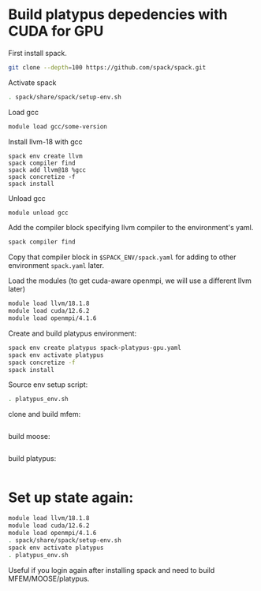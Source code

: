 # Build platypus depedencies with CUDA for GPU

First install spack.

```bash
git clone --depth=100 https://github.com/spack/spack.git
```

Activate spack

```bash
. spack/share/spack/setup-env.sh
```

Load gcc

```bash
module load gcc/some-version
```

Install llvm-18 with gcc

```
spack env create llvm
spack compiler find
spack add llvm@18 %gcc
spack concretize -f
spack install
```

Unload gcc

```bash
module unload gcc
```

Add the compiler block specifying llvm compiler to the environment's yaml.

```bash
spack compiler find
```

Copy that compiler block in `$SPACK_ENV/spack.yaml` for adding to other
environment `spack.yaml` later.

Load the modules (to get cuda-aware openmpi, we will use a different llvm later)

```bash
module load llvm/18.1.8
module load cuda/12.6.2
module load openmpi/4.1.6
```

Create and build platypus environment:

```bash
spack env create platypus spack-platypus-gpu.yaml
spack env activate platypus
spack concretize -f
spack install
```

Source env setup script:

```bash
. platypus_env.sh
```

clone and build mfem:

```bash

```

build moose:

```bash

```

build platypus:

```bash

```

# Set up state again:

```bash
module load llvm/18.1.8
module load cuda/12.6.2
module load openmpi/4.1.6
. spack/share/spack/setup-env.sh
spack env activate platypus
. platypus_env.sh
```

Useful if you login again after installing spack and need to build
MFEM/MOOSE/platypus.
